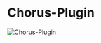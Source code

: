 # Chorus-Plugin

![Chorus-Plugin](https://github.com/lachesis17/Chorus-Plugin/assets/78860436/1bbdd355-9c3f-4f9d-9579-119974e1bb9b)
